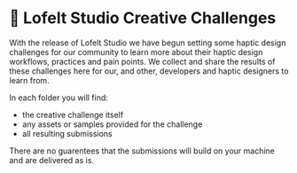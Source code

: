 # 🚀 Lofelt Studio Creative Challenges 

With the release of Lofelt Studio we have begun setting some haptic design challenges for our community to learn more about their haptic design workflows, practices and pain points. We collect and share the results of these challenges here for our, and other, developers and haptic designers to learn from.

In each folder you will find:
- the creative challenge itself
- any assets or samples provided for the challenge
- all resulting submissions 

There are no guarentees that the submissions will build on your machine and are delivered as is. 


